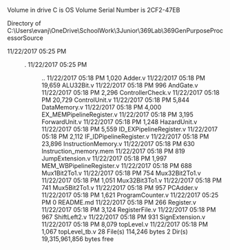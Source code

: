 Volume in drive C is OS
 Volume Serial Number is 2CF2-47EB

 Directory of C:\Users\evanj\OneDrive\SchoolWork\3Junior\369Lab\369GenPurposeProcessorSource

11/22/2017  05:25 PM    <DIR>          .
11/22/2017  05:25 PM    <DIR>          ..
11/22/2017  05:18 PM             1,020 Adder.v
11/22/2017  05:18 PM            19,659 ALU32Bit.v
11/22/2017  05:18 PM               996 AndGate.v
11/22/2017  05:18 PM             2,296 ControllerCheck.v
11/22/2017  05:18 PM            20,729 ControlUnit.v
11/22/2017  05:18 PM             5,844 DataMemory.v
11/22/2017  05:18 PM             4,000 EX_MEMPipelineRegister.v
11/22/2017  05:18 PM             3,195 ForwardUnit.v
11/22/2017  05:18 PM             1,248 HazardUnit.v
11/22/2017  05:18 PM             5,559 ID_EXPipelineRegister.v
11/22/2017  05:18 PM             2,112 IF_IDPipelineRegister.v
11/22/2017  05:18 PM            23,896 InstructionMemory.v
11/22/2017  05:18 PM               630 Instruction_memory.mem
11/22/2017  05:18 PM               819 JumpExtension.v
11/22/2017  05:18 PM             1,997 MEM_WBPipelineRegister.v
11/22/2017  05:18 PM               688 Mux1Bit2To1.v
11/22/2017  05:18 PM               754 Mux32Bit2To1.v
11/22/2017  05:18 PM             1,051 Mux32Bit3To1.v
11/22/2017  05:18 PM               741 Mux5Bit2To1.v
11/22/2017  05:18 PM               957 PCAdder.v
11/22/2017  05:18 PM             1,621 ProgramCounter.v
11/22/2017  05:25 PM                 0 README.md
11/22/2017  05:18 PM               266 Register.v
11/22/2017  05:18 PM             3,124 RegisterFile.v
11/22/2017  05:18 PM               967 ShiftLeft2.v
11/22/2017  05:18 PM               931 SignExtension.v
11/22/2017  05:18 PM             8,079 topLevel.v
11/22/2017  05:18 PM             1,067 topLevel_tb.v
              28 File(s)        114,246 bytes
               2 Dir(s)  19,315,961,856 bytes free
